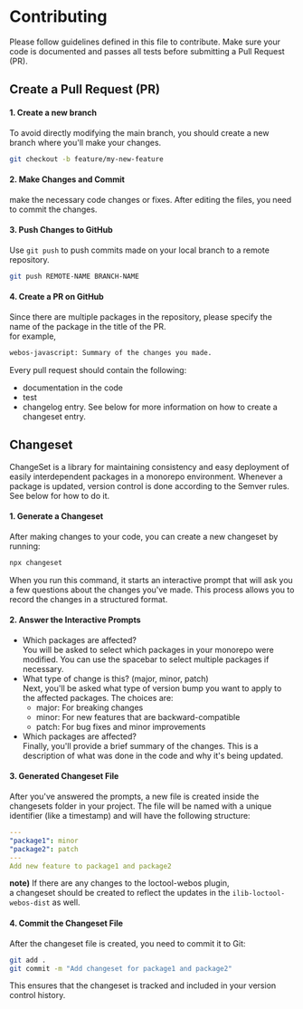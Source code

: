 # Contributing

Please follow guidelines defined in this file to contribute.
Make sure your code is documented and passes all tests before submitting a Pull Request (PR).

## Create a Pull Request (PR)


#### 1. Create a new branch
To avoid directly modifying the main branch, you should create a new branch where you'll make your changes.
```bash
git checkout -b feature/my-new-feature
```
#### 2. Make Changes and Commit
make the necessary code changes or fixes. After editing the files, you need to commit the changes.

#### 3. Push Changes to GitHub
Use `git push` to push commits made on your local branch to a remote repository.   

```bash
git push REMOTE-NAME BRANCH-NAME
```

#### 4. Create a PR on GitHub 
Since there are multiple packages in the repository, please specify the name of the package in the title of the PR.  
for example,  

```bash
webos-javascript: Summary of the changes you made.
```

Every pull request should contain the following:
   - documentation in the code
   - test
   - changelog entry. See below for more information on how to create a changeset entry.


## Changeset
ChangeSet is a library for maintaining consistency and easy deployment of easily interdependent packages in a monorepo environment. Whenever a package is updated, version control is done according to the Semver rules.
See below for how to do it.

#### 1. Generate a Changeset
After making changes to your code, you can create a new changeset by running:  
```bash
npx changeset
```

When you run this command, it starts an interactive prompt that will ask you a few questions about the changes you've made. This process allows you to record the changes in a structured format.

#### 2. Answer the Interactive Prompts 
- Which packages are affected?   
  You will be asked to select which packages in your monorepo were modified. You can use the spacebar to select multiple packages if necessary.
- What type of change is this? (major, minor, patch)  
  Next, you'll be asked what type of version bump you want to apply to the affected packages. The choices are:
  - major: For breaking changes
  - minor: For new features that are backward-compatible
  - patch: For bug fixes and minor improvements
- Which packages are affected?  
  Finally, you'll provide a brief summary of the changes. This is a description of what was done in the code and why it's being updated.

#### 3. Generated Changeset File  
After you've answered the prompts, a new file is created inside the changesets folder in your project. The file will be named with a unique identifier (like a timestamp) and will have the following structure:

```yaml
---
"package1": minor
"package2": patch
---
Add new feature to package1 and package2
```
**note)**
If there are any changes to the loctool-webos plugin,  
a changeset should be created to reflect the updates in the `ilib-loctool-webos-dist` as well.

#### 4. Commit the Changeset File  
After the changeset file is created, you need to commit it to Git:

```bash
git add .
git commit -m "Add changeset for package1 and package2"
```
This ensures that the changeset is tracked and included in your version control history.